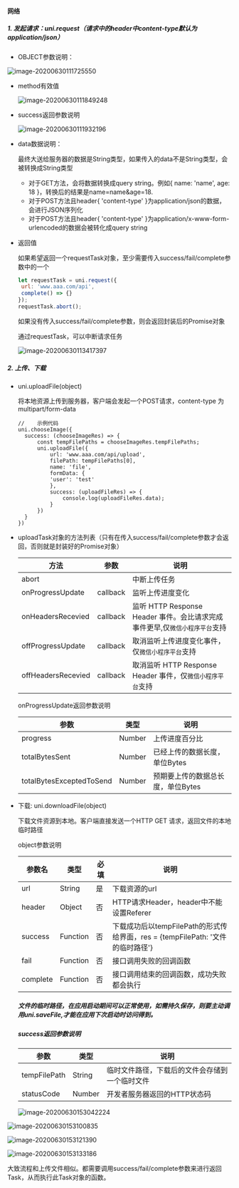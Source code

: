 #### 网络

##### 1. 发起请求：uni.request（请求中的header中content-type默认为application/json）

- OBJECT参数说明：

![image-20200630111725550](https://gitee.com/yimingwang/myImg/raw/master/img/image-20200630111725550.png)

- method有效值

  ![image-20200630111849248](https://gitee.com/yimingwang/myImg/raw/master/img/image-20200630111849248.png)

- success返回参数说明

  ![image-20200630111932196](https://gitee.com/yimingwang/myImg/raw/master/img/image-20200630111932196.png)

  

- data数据说明：

  最终大送给服务器的数据是String类型，如果传入的data不是String类型，会被转换成String类型

  + 对于GET方法，会将数据转换成query string。例如{ name: 'name', age: 18 }，转换后的结果是name=name&age=18.
  + 对于POST方法且header{ 'content-type' }为application/json的数据，会进行JSON序列化
  + 对于POST方法且header{ 'content-type' }为application/x-www-form-urlencoded的数据会被转化成query string

- 返回值

  如果希望返回一个requestTask对象，至少需要传入success/fail/complete参数中的一个

  ```javascript
  let requestTask = uni.request({
  ​	url: 'www.aaa.com/api',
  ​	complete() => {}
  });
  requestTask.abort();
  ```

  如果没有传入success/fail/complete参数，则会返回封装后的Promise对象

  通过requestTask，可以中断请求任务

  ![image-20200630113417397](https://gitee.com/yimingwang/myImg/raw/master/img/image-20200630113417397.png)



##### 2. 上传、下载

+ uni.uploadFile(object)

  将本地资源上传到服务器，客户端会发起一个POST请求，content-type 为 multipart/form-data

  ```
  //	示例代码
  uni.chooseImage({
  	success: (chooseImageRes) => {
  		const tempFilePaths = chooseImageRes.tempFilePaths;
  		uni.uploadFile({
  			url: 'www.aaa.com/api/upload',
  			filePath: tempFilePaths[0],
  			name: 'file',
  			formData: {
  			'user': 'test'
  			},
  			success: (uploadFileRes) => {
  				console.log(uploadFileRes.data);
  			}
  		})
  	}
  })
  ```

+ uploadTask对象的方法列表（只有在传入success/fail/complete参数才会返回，否则就是封装好的Promise对象）

  | 方法               | 参数     | 说明                                                         |
  | ------------------ | -------- | ------------------------------------------------------------ |
  | abort              |          | 中断上传任务                                                 |
  | onProgressUpdate   | callback | 监听上传进度变化                                             |
  | onHeadersRecevied  | callback | 监听 HTTP Response Header 事件。会比请求完成事件更早,仅`微信小程序平台`支持 |
  | offProgressUpdate  | callback | 取消监听上传进度变化事件，仅`微信小程序平台`支持             |
  | offHeadersRecevied | callback | 取消监听 HTTP Response Header 事件，仅`微信小程序平台`支持   |

  onProgressUpdate返回参数说明

  | 参数                     | 类型   | 说明                              |
  | ------------------------ | ------ | --------------------------------- |
  | progress                 | Number | 上传进度百分比                    |
  | totalBytesSent           | Number | 已经上传的数据长度，单位Bytes     |
  | totalBytesExceptedToSend | Number | 预期要上传的数据总长度，单位Bytes |

+ 下载:    uni.downloadFile(object)

  下载文件资源到本地。客户端直接发送一个HTTP GET 请求，返回文件的本地临时路径

  object参数说明

  | 参数名   | 类型     | 必填 | 说明                                                         |
  | -------- | -------- | ---- | ------------------------------------------------------------ |
  | url      | String   | 是   | 下载资源的url                                                |
  | header   | Object   | 否   | HTTP请求Header，header中不能设置Referer                      |
  | success  | Function | 否   | 下载成功后以tempFilePath的形式传给界面，res = {tempFilePath: '文件的临时路径'} |
  | fail     | Function | 否   | 接口调用失败的回调函数                                       |
  | complete | Function | 否   | 接口调用结束的回调函数，成功失败都会执行                     |

  ##### 文件的临时路径，在应用启动期间可以正常使用，如需持久保存，则要主动调用uni.saveFile,才能在应用下次启动时访问得到。

  ##### success返回参数说明

  | 参数         | 类型   | 说明                                           |
  | ------------ | ------ | ---------------------------------------------- |
  | tempFilePath | String | 临时文件路径，下载后的文件会存储到一个临时文件 |
  | statusCode   | Number | 开发者服务器返回的HTTP状态码                   |

  ![image-20200630153042224](https://gitee.com/yimingwang/myImg/raw/master/img/image-20200630153042224.png)

![image-20200630153100835](https://gitee.com/yimingwang/myImg/raw/master/img/image-20200630153100835.png)

![image-20200630153121390](https://gitee.com/yimingwang/myImg/raw/master/img/image-20200630153121390.png)

![image-20200630153133186](https://gitee.com/yimingwang/myImg/raw/master/img/image-20200630153133186.png)

大致流程和上传文件相似。都需要调用success/fail/complete参数来进行返回Task，从而执行此Task对象的函数。